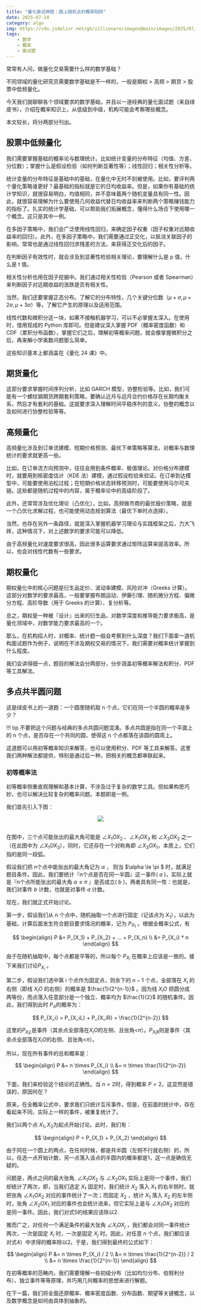 ```yaml
---
title: "量化面试神题：圆上随机点的概率陷阱"
date: 2025-07-24
category: algo
img: https://cdn.jsdelivr.net/gh/zillionare/images@main/images/2025/07/banff-sunshine-village-UoBE_wJ-suk-unsplash.jpg
tags: 
    - 数学
    - 概率
    - 面试题
---
```


常常有人问，做量化交易需要什么样的数学基础？

不同领域的量化研究员需要数学基础是不一样的，一般是期权 > 高频 > 期货 > 股票中低频量化。

今天我们就聊聊各个领域要求的数学基础，并且以一道经典的量化面试题（来自绿皮书），介绍在概率知识上，从低级到中级，机构可能会考察哪些概念。

本文较长，将分两部分刊出。

## 股票中低频量化

我们需要掌握基础的概率论与数理统计。比如统计变量的分布特征（均值、方差、分位数）；掌握什么是假设检验（如何判断显著性等）；线性回归；相关性分析等。

统计变量的分布特征是基础中的基础，在量化中无时不刻被使用。比如，要评判两个量化策略谁更好？最基础的指标就是它的日均收益率。但是，如果你有基础的统计学知识，就很容易明白，均值相同，并不意味着两个随机变量具有同一性。因此，就很容易理解为什么要使用几何收益代替日均收益率来判断两个策略赚钱能力的指标了。扎实的统计学基础，可以帮助我们拓展概念，懂得什么场合下使用哪一个概念。这只是其中一例。

在多因子策略中，我们会广泛使用线性回归，来确定因子权重（因子权重对远期收益率的回归）。此外，在多因子策略中，我们需要通过正交化，以抵消关联因子的影响，常常也是通过线性回归求残差的方法，来获得正交化后的因子。

在判断因子有效性时，就会涉及到显著性检验相关理论，要理解什么是 p 值，什么是 t 值。

相关性分析也用在因子挖掘中。我们通过相关性检验（Pearson 或者 Spearman）来判断因子对远期收益的涨跌是否有相关性。

当然，我们还要掌握正态分布。了解它的分布特性，几个关键分位数（$\mu + \sigma, \mu + 2\sigma, \mu + 3\sigma$）等，了解它产生的原理以及适用范围。

线性代数和微积分这一块，如果不接触机器学习，可以不必掌握太深入。在使用时，借用现成的 Python 库即可。但是建议深入掌握 PDF（概率密度函数）和 CDF（累积分布函数），掌握它们之后，理解初等概率问题，就会像掌握微积分之后，再来解小学奥数问题那么简单。

这些知识基本上都涵盖在《量化 24 课》中。

## 期货量化

这部分要求掌握时间序列分析，比如 GARCH 模型，协整检验等。比如，我们可能有一个螺纹钢期货跨期套利策略，要确认近月与远月合约价格存在长期均衡关系，然后才有套利的基础。这就要求深入理解时间平稳序列的意义，协整的概念以及如何进行协整检验等等。

## 高频量化

高频量化涉及到订单流建模、短期价格预测、最优下单策略等算法，对概率与数理统计的要求就更高一些。

比如，在订单流方向预测中，往往会用到条件概率、极值理论。对价格分布建模时，就要用到核密度估计（KDE 法）建模，通过假设检验来验证。在订单到达模型中，可能要使用泊松过程；在短期价格状态转移预测时，可能要使用马尔可夫链。这些都是随机过程中的内容，属于概率论中的高级阶段了。

此外，还常常涉及优化理论（凸优化），比如，高频做市商的最优报价策略，就是一个凸优化求解过程，也可能使用动态规划算法（最优下单时点选择）。

当然，也存在另外一条路径，就是深入掌握机器学习理论与实践框架之后，力大飞砖，这种情况下，对上述数学的要求可能可以降低。

由于高频量化对速度要求很高，因此很多运算要求通过矩阵运算来提高效率。所以，也会对线性代数有一些要求。

## 期权量化

期权量化中的核心问题是衍生品定价、波动率建模、风险对冲（Greeks 计算）。这部分对数学的要求最高，一般要掌握布朗运动、伊藤引理、随机微分方程、偏微分方程、高阶导数（用于 Greeks 的计算）、复分析等。

总之，期权是一种被『设计』出来的衍生品，对数学深度和推导能力要求极高，是量化领域中，对数学能力要求最高的一个。

那么，在机构招人时，对概率、统计题一般会考察到什么深度？我们下面拿一道机构面试题作为例子，说明在不涉及期权交易的情况下，我们需要对概率统计掌握到什么程度。

我们会讲得细一点，题目的解法会分两部分，分步涵盖初等概率解法和积分、PDF 等工具解法。

## 多点共半圆问题

这是绿皮书上的一道题：一个圆里随机取 n 个点，它们在同一个半圆的概率是多少？

!!! tip
    不要把这个问题与经典的多点共圆问题混淆。多点共圆是指在同一个平面上的 n 个点，是否存在一个共同的圆，使得这 n 个点都落在该圆的圆周上。


这道题可以用初等概率知识来解答，也可以使用积分、PDF 等工具来解答。这里我们两种解法都提供，特别是通过后一种，把相关的概念都串联起来。

### 初等概率法

初等概率侧重直观理解和基本计算，不涉及过于复杂的数学工具。但如果构思巧妙，也可以解决比较复杂的概率问题。本题即是一例。

我们首先引入下图：

<div style='width:75%;text-align:center;margin: 0 auto 1rem'>
<img src='https://cdn.jsdelivr.net/gh/zillionare/images@main/images/2025/07/20250723145743.png?v=22'>

<span style='font-size:0.8em;display:inline-block;width:100%;text-align:center;color:grey'></span>
</div>


在图中，三个点可能张出的最大角可能是 $\angle X_1OX_2$ 、$\angle X_1OX_3$ 和 $\angle X_3OX_2$ 之一（在此图中为 $\angle X_1OX_3$），同时，它还存在一个对称角即 $\angle X_3OX_1$，本质上，它们指的是同一段弧。

假设我们把 $n$个点中能张出的最大角记为 $\alpha$ ， 则当 $\alpha \le \pi $ 时，就满足题目条件。因此，我们要统计『n个点是否在同一半圆』这一事件( $a$ )，实际上就是『n个点所能张出的最大角 $\alpha \le \pi$ 』是否成立( $b$ )，两者具有同一性：也就是，我们对事件 $b$ 计数，也就是对事件 $a$ 计数。

现在，我们就正式开始讨论。

第一步，假设我们从 n 个点中，随机抽取一个点进行固定（记该点为 $X_1$），以此为基础，计算后面发生符合题目要求情况的概率，记为 $P_{X_1}$ 。根据全概率公式，有

$$
\begin{align}
P &= P_{X_1} + P_{X_2} + ... + P_{X_n} \\
  &= P_{X_i} * n
\end{align}
$$

由于在随机抽取中，每个点都是平等的，所以每个 $P_{X_i}$ 在概率上应该是一致的。接下来我们讨论$P_{X_i}$ 。

第二步，假设我们选中第 i 个点作为固定点，则余下的 $n-1$ 个点，全部落在 $X_i$ 的右侧（即线 $X_iO$ 的右侧）的概率是 $\frac{1}{2^{n-1}}$ 。因为线 $X_iO$ 把圆分成两等份，而点落入任意部分是一个独立、概率均为 $\frac{1}{2}$ 的随机事件。因此，我们得到此时 $P_A$的概率为：

$$
P_{X_i} = P_{X_iL} + P_{X_iR} = \frac{1}{2^{n-2}}
$$

这里的$P_{X_iL}$是事件（其余点全部落在$X_iO$的左侧、且张角<$\pi$）。$P_{X_iR}$则是事件（其余点全部落在$X_iO$的右侧、且张角<$\pi$）。

所以，现在所有事件的总和概率是：

$$
\begin{align}
P &= n \times P_{X_i} \\
  &= n \times \frac{1}{2^{n-2}}
\end{align}
$$

下面，我们来检验这个结论的正确性。当 $n = 2$时，得到概率 $P = 2$，这显然是错误的，原因何在？

原来，在全概率公式中，要求我们只统计互斥事件。但是，在前面的统计中，存在看起来不同，实际上一样的事件，被重复统计了。

我们以两个点 $X_1, X_2$为起点开始讨论。此时，我们有：

$$
\begin{align}
P = P_{X_1} + P_{X_2}
\end{align}
$$

由于同在一个圆上的两点，在任何时候，都是共半圆（左侧不行就右侧）的，所以，任选一点开始计数，另一点落入该点的半圆内的概率都是1，这一点是确信无疑的。

问题是，两点之间的最大张角, $\angle X_1OX_2$ 与 $\angle X_2OX_1$ 实际上是同一个事件，我们却统计了两次，即，当我们选定 $X_1$ 固定时，我们统计 $X_2$ 落入 $X_1$ 的右半侧时，就把张角 $\angle X_1OX_2$ 对应的事件统计了一次；而固定 $X_2$ ，统计 $X_1$ 落入 $X_2$ 的左半侧时，张角 $\angle X_2OX_1$ 对应的事件也会统计进来，但它实际上是与 $\angle X_1OX_2$ 对应的是同一事件。因此，我们对式5的结果应该除以2.


推而广之，对任何一个满足条件的最大张角 $\angle X_iOX_j$ ，我们都会对同一事件统计两次，一次是固定 $X_i$ 时，一次是固定 $X_j$ 时。因此，对任意 $n$ 个点，我们都应该对式4）中求得的概率除以2。于是，我们得到最终的公式如下：


$$
\begin{align}
P &= n \times P_{X_i} / 2 \\
  &= n \times \frac{1}{2^{n-2}} / 2 \\
  &= n \times \frac{1}{2^{n-1}}
\end{align}
$$

在初等概率的范畴内，我们需要理解一些初级分布（比如均匀分布、伯努利分布）、独立事件等等原理，并巧用几何概率的思想来进行解题。

在下一篇，我们将全面还原概率、概率密度函数、分布函数、期望等关键概念，以及数学概念是如何由具体到抽象的。
